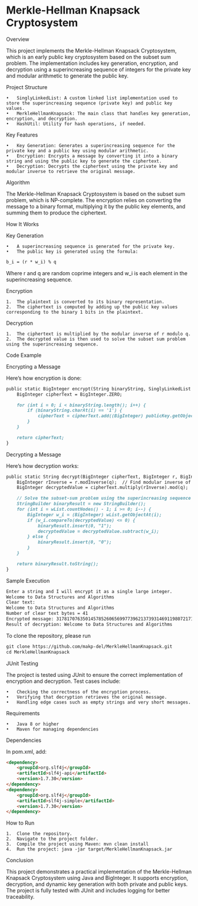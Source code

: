 # Merkle-Hellman Knapsack Cryptosystem

Overview

This project implements the Merkle-Hellman Knapsack Cryptosystem, which is an early public key cryptosystem based on the subset sum problem. The implementation includes key generation, encryption, and decryption using a superincreasing sequence of integers for the private key and modular arithmetic to generate the public key.

Project Structure

	•	SinglyLinkedList: A custom linked list implementation used to store the superincreasing sequence (private key) and public key values.
	•	MerkleHellmanKnapsack: The main class that handles key generation, encryption, and decryption.
	•	HashUtil: Utility for hash operations, if needed.

Key Features

	•	Key Generation: Generates a superincreasing sequence for the private key and a public key using modular arithmetic.
	•	Encryption: Encrypts a message by converting it into a binary string and using the public key to generate the ciphertext.
	•	Decryption: Decrypts the ciphertext using the private key and modular inverse to retrieve the original message.

Algorithm

The Merkle-Hellman Knapsack Cryptosystem is based on the subset sum problem, which is NP-complete. The encryption relies on converting the message to a binary format, multiplying it by the public key elements, and summing them to produce the ciphertext.

How It Works

Key Generation

	•	A superincreasing sequence is generated for the private key.
	•	The public key is generated using the formula:

```markdown
b_i = (r * w_i) % q
```

Where r and q are random coprime integers and w_i is each element in the superincreasing sequence.

Encryption

	1.	The plaintext is converted to its binary representation.
	2.	The ciphertext is computed by adding up the public key values corresponding to the binary 1 bits in the plaintext.

Decryption

	1.	The ciphertext is multiplied by the modular inverse of r modulo q.
	2.	The decrypted value is then used to solve the subset sum problem using the superincreasing sequence.

Code Example

Encrypting a Message

Here’s how encryption is done:

```markdown
public static BigInteger encrypt(String binaryString, SinglyLinkedList publicKey) {
    BigInteger cipherText = BigInteger.ZERO;

    for (int i = 0; i < binaryString.length(); i++) {
        if (binaryString.charAt(i) == '1') {
            cipherText = cipherText.add((BigInteger) publicKey.getObjectAt(i));
        }
    }

    return cipherText;
}
```

Decrypting a Message

Here’s how decryption works:

```markdown
public static String decrypt(BigInteger cipherText, BigInteger r, BigInteger q, SinglyLinkedList wList) {
    BigInteger rInverse = r.modInverse(q);  // Find modular inverse of r mod q
    BigInteger decryptedValue = cipherText.multiply(rInverse).mod(q);  // c' = (cipherText * rInverse) % q

    // Solve the subset-sum problem using the superincreasing sequence
    StringBuilder binaryResult = new StringBuilder();
    for (int i = wList.countNodes() - 1; i >= 0; i--) {
        BigInteger w_i = (BigInteger) wList.getObjectAt(i);
        if (w_i.compareTo(decryptedValue) <= 0) {
            binaryResult.insert(0, "1");
            decryptedValue = decryptedValue.subtract(w_i);
        } else {
            binaryResult.insert(0, "0");
        }
    }

    return binaryResult.toString();
}
```

Sample Execution
```markdown
Enter a string and I will encrypt it as a single large integer.
Welcome to Data Structures and Algorithms
Clear text:
Welcome to Data Structures and Algorithms
Number of clear text bytes = 41
Encrypted message: 31781707635014578526065699773962137393146911980721711052928064933...
Result of decryption: Welcome to Data Structures and Algorithms
```

To clone the repository, please run

```markdown
git clone https://github.com/makp-del/MerkleHellmanKnapsack.git
cd MerkleHellmanKnapsack
```

JUnit Testing

The project is tested using JUnit to ensure the correct implementation of encryption and decryption. Test cases include:

	•	Checking the correctness of the encryption process.
	•	Verifying that decryption retrieves the original message.
	•	Handling edge cases such as empty strings and very short messages.

Requirements

	•	Java 8 or higher
	•	Maven for managing dependencies

Dependencies

In pom.xml, add:

```markdown
<dependency>
    <groupId>org.slf4j</groupId>
    <artifactId>slf4j-api</artifactId>
    <version>1.7.30</version>
</dependency>
<dependency>
    <groupId>org.slf4j</groupId>
    <artifactId>slf4j-simple</artifactId>
    <version>1.7.30</version>
</dependency>
```

How to Run

	1.	Clone the repository.
	2.	Navigate to the project folder.
	3.	Compile the project using Maven: mvn clean install
	4.	Run the project: java -jar target/MerkleHellmanKnapsack.jar

Conclusion

This project demonstrates a practical implementation of the Merkle-Hellman Knapsack Cryptosystem using Java and BigInteger. It supports encryption, decryption, and dynamic key generation with both private and public keys. The project is fully tested with JUnit and includes logging for better traceability.
